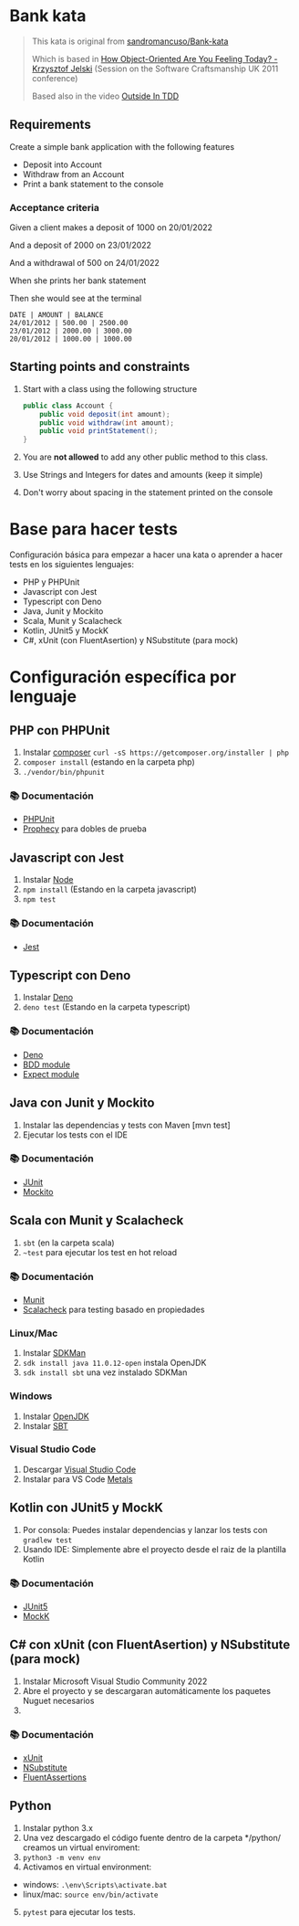 # Bank kata

> This kata is original from [sandromancuso/Bank-kata](https://github.com/sandromancuso/Bank-kata)
> 
> Which is based in [How Object-Oriented Are You Feeling Today? - Krzysztof Jelski](https://www.slideshare.net/KrzysztofJelski/how-object-oriented-are-you-feeling-today) (Session on the Software Craftsmanship UK 2011 conference)
> 
> Based also in the video [Outside In TDD](https://www.youtube.com/watch?v=XHnuMjah6ps)

## Requirements

Create a simple bank application with the following features

* Deposit into Account
* Withdraw from an Account
* Print a bank statement to the console

### Acceptance criteria

Given a client makes a deposit of 1000 on 20/01/2022

And a deposit of 2000 on 23/01/2022

And a withdrawal of 500 on 24/01/2022

When she prints her bank statement  

Then she would see at the terminal

```
DATE | AMOUNT | BALANCE
24/01/2012 | 500.00 | 2500.00
23/01/2012 | 2000.00 | 3000.00
20/01/2012 | 1000.00 | 1000.00
```

## Starting points and constraints

1. Start with a class using the following structure

    ```java
    public class Account {
        public void deposit(int amount);
        public void withdraw(int amount);
        public void printStatement();
    }
    ```

2. You are **not allowed** to add any other public method to this class.
3. Use Strings and Integers for dates and amounts (keep it simple)
4. Don't worry about spacing in the statement printed on the console

# Base para hacer tests

Configuración básica para empezar a hacer una kata o aprender a hacer tests en los siguientes lenguajes:

- PHP y PHPUnit
- Javascript con Jest
- Typescript con Deno
- Java, Junit y Mockito
- Scala, Munit y Scalacheck
- Kotlin, JUnit5 y MockK
- C#, xUnit (con FluentAsertion) y NSubstitute (para mock)

# Configuración específica por lenguaje

## PHP con PHPUnit

1. Instalar [composer](https://getcomposer.org/) `curl -sS https://getcomposer.org/installer | php`
2. `composer install` (estando en la carpeta php)
3. `./vendor/bin/phpunit`

### 📚 Documentación
- [PHPUnit](https://phpunit.readthedocs.io/)
- [Prophecy](https://github.com/phpspec/prophecy) para dobles de prueba

## Javascript con Jest

1. Instalar [Node](http://nodejs.org/)
2. `npm install` (Estando en la carpeta javascript)
3. `npm test`

### 📚 Documentación
- [Jest](https://jestjs.io)

## Typescript con Deno

1. Instalar [Deno](https://deno.land/#installation)
2. `deno test` (Estando en la carpeta typescript)

### 📚 Documentación
- [Deno](https://deno.land/manual)
- [BDD module](https://deno.land/manual/testing/behavior_driven_development)
- [Expect module](https://deno.land/x/expect)

## Java con Junit y Mockito

1. Instalar las dependencias y tests con Maven [mvn test]
2. Ejecutar los tests con el IDE

### 📚 Documentación
- [JUnit](https://github.com/junit-team/junit/wiki)
- [Mockito](http://site.mockito.org/mockito/docs/current/org/mockito/Mockito.html)

## Scala con Munit y Scalacheck

1. `sbt` (en la carpeta scala)
2. `~test` para ejecutar los test en hot reload

### 📚 Documentación
- [Munit](https://scalameta.org/munit/docs/tests.html)
- [Scalacheck](https://github.com/typelevel/scalacheck/blob/main/doc/UserGuide.md) para testing basado en propiedades

### Linux/Mac
1. Instalar [SDKMan](https://sdkman.io/)
2. `sdk install java 11.0.12-open` instala OpenJDK
3. `sdk install sbt` una vez instalado SDKMan

### Windows
1. Instalar [OpenJDK](https://docs.microsoft.com/es-es/java/openjdk/download#openjdk-110141-lts--see-previous-releases)
2. Instalar [SBT](https://www.scala-sbt.org/download.html)

### Visual Studio Code
1. Descargar [Visual Studio Code](https://code.visualstudio.com/)
2. Instalar para VS Code [Metals](https://scalameta.org/metals/docs/editors/vscode)

## Kotlin con JUnit5 y MockK

1. Por consola: Puedes instalar dependencias y lanzar los tests con `gradlew test`
2. Usando IDE: Simplemente abre el proyecto desde el raiz de la plantilla Kotlin

### 📚 Documentación
- [JUnit5](https://junit.org/junit5/)
- [MockK](https://mockk.io/)

## C# con  xUnit (con FluentAsertion) y NSubstitute (para mock)

1. Instalar Microsoft Visual Studio Community 2022
2. Abre el proyecto y se descargaran automáticamente los paquetes Nuguet necesarios
3.
### 📚 Documentación
- [xUnit](https://xunit.net/)
- [NSubstitute](https://nsubstitute.github.io/help.html)
- [FluentAssertions](https://fluentassertions.com/introduction)

## Python
1. Instalar python 3.x
2. Una vez descargado el código fuente dentro de la carpeta */python/ creamos un virtual enviroment:
3. `python3 -m venv env`
4. Activamos en virtual environment:
- windows: `.\env\Scripts\activate.bat`
- linux/mac: `source env/bin/activate`
5. `pytest` para ejecutar los tests.
